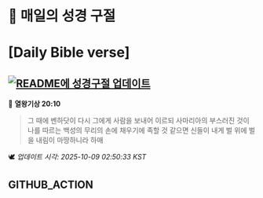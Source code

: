 # 🙏 매일의 성경 구절
# [Daily Bible verse]
## [![README에 성경구절 업데이트](https://github.com/DONGSUKA/first_test/actions/workflows/update-readme-bible.yml/badge.svg)](https://github.com/DONGSUKA/first_test/actions/workflows/update-readme-bible.yml)
<!-- START_BIBLE_VERSE -->
📖 **열왕기상 20:10**
> 그 때에 벤하닷이 다시 그에게 사람을 보내어 이르되 사마리아의 부스러진 것이 나를 따르는 백성의 무리의 손에 채우기에 족할 것 같으면 신들이 내게 벌 위에 벌을 내림이 마땅하니라 하매

🕊️ _업데이트 시각: 2025-10-09 02:50:33 KST_
  <!-- END_BIBLE_VERSE -->
## GITHUB_ACTION
